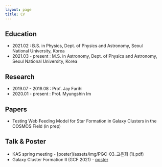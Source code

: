 ```yaml
---
layout: page
title: CV
---
```


## Education
- 2021.02 : B.S. in Physics, Dept. of Physics and Astronomy, Seoul National University, Korea 
- 2021.03 - present : M.S. in Astronomy, Dept. of Physics and Astronomy, Seoul National University, Korea 

## Research
- 2019.07 - 2019.08 : Prof. Jay Farihi
- 2020.01 - present : Prof. Myungshin Im


## Papers
- Testing Web Feeding Model for Star Formation in Galaxy Clusters in the COSMOS Field (in prep)

## Talk & Poster
- KAS spring meeting - [poster](assets/img/PGC-03_고은희 (1).pdf)
- Galaxy Cluster Formation II (GCF 2021) - [poster](assets/img/Ko_poster_full.png)
